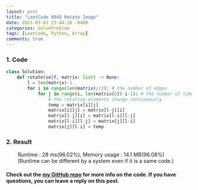 ```yaml
---
layout: post
title: "LeetCode 0048 Rotate Image"
date: 2021-03-01 23:44:28 -0400
categories: SolveProblem
tags: [LeetCode, Python, Array]
comments: true
---
```


### 1. Code
```python
class Solution:
    def rotate(self, matrix: list) -> None:
        l = len(matrix)-1
        for i in range(len(matrix)//2): # the number of edges
            for j in range(i, len(matrix[0])-i-1): # the number of times an array must be rotated from that edge
                # the rotating elements change continuously
                temp = matrix[i][j]
                matrix[i][j] = matrix[l-j][i]
                matrix[l-j][i] = matrix[l-i][l-j]
                matrix[l-i][l-j] = matrix[j][l-i]
                matrix[j][l-i] = temp
```

### 2. Result
&nbsp;&nbsp;&nbsp;&nbsp;&nbsp;&nbsp;&nbsp;&nbsp;Runtime : 28 ms(96.02%), Memory usage : 14.1 MB(96.08%)  
&nbsp;&nbsp;&nbsp;&nbsp;&nbsp;&nbsp;&nbsp;&nbsp;(Runtime can be different by a system even if it is a same code.)

#### Check out the [my GitHub repo][hyuk-gh] for more info on the code. If you have questions, you can leave a reply on this post.
[hyuk-gh]: https://github.com/dlgur1994/StudyAlgorithms
